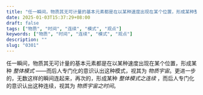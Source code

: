 ```yaml
---
title: "任一瞬间，物质其无可计量的基本元素都是在以某种速度出现在某个位置，形成某种整体性的模式——而后人专门化的意识认出这种模式，视其为物质宇宙。"
date: 2025-01-03T15:37:29+08:00
draft: false
tags: ["物质", "时间", "连续", "模式", "观点"]
keywords: ["物质", "时间", "连续", "模式", "观点"]
description: ""
slug: "0301"
---
```


任一瞬间，物质其无可计量的基本元素都是在以某种速度出现在某个位置，形成某种 *整体模式* ——而后人专门化的意识认出这种模式，视其为 *物质宇宙*。更进一步的，无数这样的瞬间连起来，再次的，形成某种 *整体模式之连续* ，而后人专门化的意识认出这种连续，视其为 *物质宇宙之时间*。